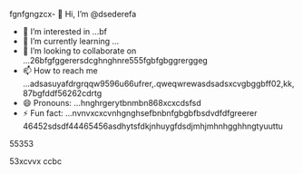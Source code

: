 fgnfgngzcx- 👋 Hi, I’m @dsederefa
- 👀 I’m interested in ...bf
- 🌱 I’m currently learning ...
- 💞️ I’m looking to collaborate on ...26bfgfggerersdcghnghnre555fgbfgbggrerggeg
- 📫 How to reach me ...adsasuyafdrgrqqw9596u66ufrer,.qweqwrewasdsadsxcvgbggbff02,kk,87bgfddf56262cdrtg
- 😄 Pronouns: ...hnghrgerytbnmbn868xcxcdsfsd
- ⚡ Fun fact: ...nvnvxcxcvnhgnghsefbnbnfgbgbfbsdvdfdfgreerer
46452sdsdf44465456asdhytsfdkjnhuygfdsdjmhjmhnhgghhngtyuuttu
<!---sdsdfgrgrzazaazasdbxgrgreregreadadsads
dsederefa/dsederefa is a ✨ special ✨ repository because its `README.md` (this filetre) appears on your 256 profilesdxc.bgfzxczxcerterterz
You can click the Preview link to take a look at your changes.dfgdf
--->55353
53xcvvx
ccbc
